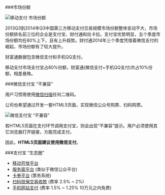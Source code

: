 ###市场份额

![移动支付 市场份额](http://pic.iresearch.cn/news/201411/635520979456562500.jpg)

2013Q3到2014年Q3中国第三方移动支付交易规模市场份额整体变动不大，市场份额排名前三位的企业是支付宝、财付通和拉卡拉。支付宝优势明显，五个季度市场份额均在80%上下，且有上升趋势。财付通2014年三个季度凭借着微信支付的崛起，市场份额有了较大提升。

财富通数据包含微信支付和手机QQ支付。

移动支付市场支付宝占80%份额，财富通(微信支付+手机QQ支付)共占10%份额，相差悬殊。

###微信支付宝 “不兼容”

用户习惯用使用[微信扫描](http://www.ittime.com.cn/index.php?a=show&catid=83&id=7481)任何二维码。

公司也希望通过开发一套HTML5页面，实现微信公众号购票、扫码购票。

![微信支付宝 “不兼容”](https://raw.githubusercontent.com/leeang/GMIC/master/ticket/img/ali-tencent.png)

若HTML5页面在支付环节调用支付宝，则会出现“不兼容”提示。用户必须使用其它浏览器打开链接，方能完成支付。

因此，**HTML5页面建议使用微信支付**。

###支付宝 “生态圈”

+ [移动开放平台](https://mp.alipay.com/)
+ [服务窗平台](https://fuwu.alipay.com/platform/index.htm) (类似于微信公众平台)
+ [卡券平台](https://alipass.alipay.com/help/introIndex.htm) (票务系统)
+ [扫码担保交易收款](https://b.alipay.com/order/productDetail.htm?productId=2014022406013530) (费率 2.5% ~ 2%)
+ [手机网站支付](https://b.alipay.com/order/productDetail.htm?productId=2014110308142133) (费率 1.5% ~ 1.25% 10万元之内免费)

